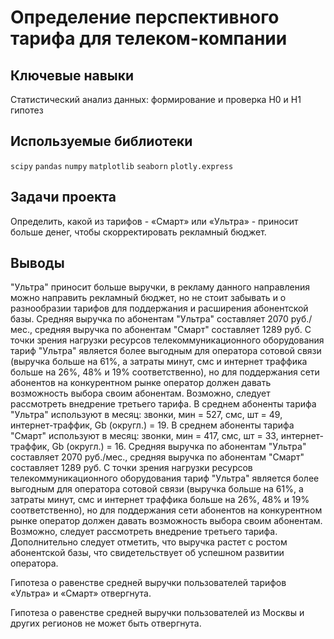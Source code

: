 # Определение перспективного тарифа для телеком-компании

## Ключевые навыки
Статистический анализ данных: формирование и проверка H0 и H1 гипотез

## Используемые библиотеки
`scipy` `pandas` `numpy` `matplotlib` `seaborn` `plotly.express`

## Задачи проекта
Определить, какой из тарифов - «Смарт» или «Ультра» - приносит больше денег, чтобы скорректировать рекламный бюджет.

## Выводы
"Ультра" приносит больше выручки, в рекламу данного направления можно направить рекламный бюджет, но не стоит забывать и о разнообразии тарифов для поддержания и расширения абонентской базы.
Средняя выручка по абонентам "Ультра" составляет 2070 руб./мес., средняя выручка по абонентам "Смарт" составляет 1289 руб. С точки зрения нагрузки ресурсов телекоммуникационного оборудования тариф "Ультра" является более выгодным для оператора сотовой связи (выручка больше на 61%, а затраты минут, смс и интернет траффика больше на 26%, 48% и 19% соответственно), но для поддержания сети абонентов на конкурентном рынке оператор должен давать возможность выбора своим абонентам. Возможно, следует рассмотреть внедрение третьего тарифа. В среднем абоненты тарифа "Ультра" используют в месяц: звонки, мин = 527, смс, шт = 49,  интернет-траффик, Gb (округл.) = 19. В среднем абоненты тарифа "Смарт" используют в месяц: звонки, мин = 417, смс, шт = 33, интернет-траффик, Gb (округл.) = 16. Средняя выручка по абонентам "Ультра" составляет 2070 руб./мес., средняя выручка по абонентам "Смарт" составляет 1289 руб. С точки зрения нагрузки ресурсов телекоммуникационного оборудования тариф "Ультра" является более выгодным для оператора сотовой связи (выручка больше на 61%, а затраты минут, смс и интернет траффика больше на 26%, 48% и 19% соответственно), но для поддержания сети абонентов на конкурентном рынке оператор должен давать возможность выбора своим абонентам. Возможно, следует рассмотреть внедрение третьего тарифа. 
Дополнительно следует отметить, что выручка растет с ростом абонентской базы, что свидетельствует об успешном развитии оператора.

Гипотеза о равенстве средней выручки пользователей тарифов «Ультра» и «Смарт» отвергнута.
    
Гипотеза о равенстве средней выручки пользователей из Москвы и других регионов не может быть отвергнута.
